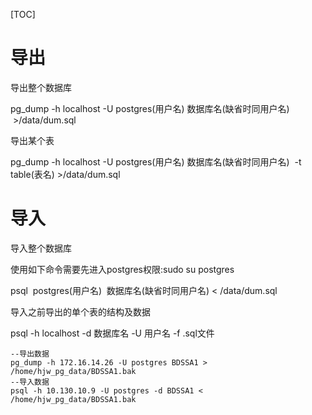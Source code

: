 [TOC]

# 导出

导出整个数据库

pg_dump -h localhost -U postgres(用户名) 数据库名(缺省时同用户名)   >/data/dum.sql



导出某个表

pg_dump -h localhost -U postgres(用户名) 数据库名(缺省时同用户名)  -t table(表名) >/data/dum.sql



# 导入

导入整个数据库

使用如下命令需要先进入postgres权限:sudo su postgres

psql  postgres(用户名)  数据库名(缺省时同用户名) < /data/dum.sql



导入之前导出的单个表的结构及数据

psql -h localhost -d 数据库名 -U 用户名 -f .sql文件





```
--导出数据
pg_dump -h 172.16.14.26 -U postgres BDSSA1 > /home/hjw_pg_data/BDSSA1.bak
--导入数据
psql -h 10.130.10.9 -U postgres -d BDSSA1 < /home/hjw_pg_data/BDSSA1.bak
```

